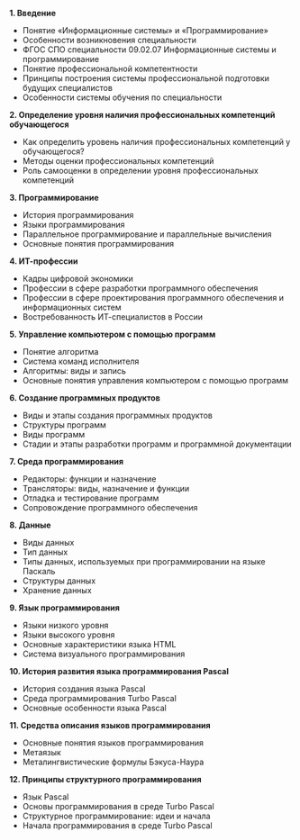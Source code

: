
**1. Введение**

- Понятие «Информационные системы» и «Программирование»
- Особенности возникновения специальности
- ФГОС СПО специальности 09.02.07 Информационные системы и программирование
- Понятие профессиональной компетентности
- Принципы построения системы профессиональной подготовки будущих специалистов
- Особенности системы обучения по специальности

**2. Определение уровня наличия профессиональных компетенций обучающегося**

- Как определить уровень наличия профессиональных компетенций у обучающегося?
- Методы оценки профессиональных компетенций
- Роль самооценки в определении уровня профессиональных компетенций

**3. Программирование**

- История программирования
- Языки программирования
- Параллельное программирование и параллельные вычисления
- Основные понятия программирования

**4. ИТ-профессии**

- Кадры цифровой экономики
- Профессии в сфере разработки программного обеспечения
- Профессии в сфере проектирования программного обеспечения и информационных систем
- Востребованность ИТ-специалистов в России

**5. Управление компьютером с помощью программ**

- Понятие алгоритма
- Система команд исполнителя
- Алгоритмы: виды и запись
- Основные понятия управления компьютером с помощью программ

**6. Создание программных продуктов**

- Виды и этапы создания программных продуктов
- Структуры программ
- Виды программ
- Стадии и этапы разработки программ и программной документации

**7. Среда программирования**

- Редакторы: функции и назначение
- Трансляторы: виды, назначение и функции
- Отладка и тестирование программ
- Сопровождение программного обеспечения

**8. Данные**

- Виды данных
- Тип данных
- Типы данных, используемых при программировании на языке Паскаль
- Структуры данных
- Хранение данных

**9. Язык программирования**

- Языки низкого уровня
- Языки высокого уровня
- Основные характеристики языка HTML
- Система визуального программирования

**10. История развития языка программирования Pascal**

- История создания языка Pascal
- Среда программирования Turbo Pascal
- Основные особенности языка Pascal

**11. Средства описания языков программирования**

- Основные понятия языков программирования
- Метаязык
- Металингвистические формулы Бэкуса-Наура

**12. Принципы структурного программирования**

- Язык Pascal
- Основы программирования в среде Turbo Pascal
- Структурное программирование: идеи и начала
- Начала программирования в среде Turbo Pascal